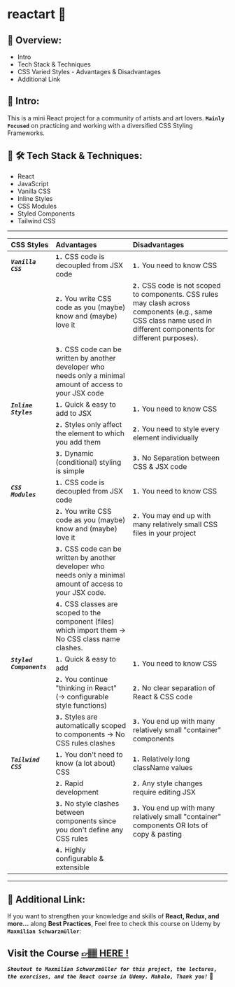 # reactart 🎨

## 📣 Overview:

- Intro
- Tech Stack & Techniques
- CSS Varied Styles - Advantages & Disadvantages
- Additional Link

## 🔎 Intro:

This is a mini React project for a community of artists and art lovers. **`Mainly Focused`** on practicing and working with a diversified CSS Styling Frameworks.

## 🧰 🛠️ Tech Stack & Techniques:

- React
- JavaScript
- Vanilla CSS
- Inline Styles
- CSS Modules
- Styled Components
- Tailwind CSS

---

| CSS Styles                | Advantages                                                                                                        | Disadvantages                                                                                                                                                         |
| :------------------------ | :---------------------------------------------------------------------------------------------------------------- | :-------------------------------------------------------------------------------------------------------------------------------------------------------------------- |
| **_`Vanilla CSS`_**       | **`1.`** CSS code is decoupled from JSX code                                                                      | **`1.`** You need to know CSS                                                                                                                                         |
|                           | **`2.`** You write CSS code as you (maybe) know and (maybe) love it                                               | **`2.`** CSS code is not scoped to components. CSS rules may clash across components (e.g., same CSS class name used in different components for different purposes). |
|                           | **`3.`** CSS code can be written by another developer who needs only a minimal amount of access to your JSX code  |                                                                                                                                                                       |
| **_`Inline Styles`_**     | **`1.`** Quick & easy to add to JSX                                                                               | **`1.`** You need to know CSS                                                                                                                                         |
|                           | **`2.`** Styles only affect the element to which you add them                                                     | **`2.`** You need to style every element individually                                                                                                                 |
|                           | **`3.`** Dynamic (conditional) styling is simple                                                                  | **`3.`** No Separation between CSS & JSX code                                                                                                                         |
| **_`CSS Modules`_**       | **`1.`** CSS code is decoupled from JSX code                                                                      | **`1.`** You need to know CSS                                                                                                                                         |
|                           | **`2.`** You write CSS code as you (maybe) know and (maybe) love it                                               | **`2.`** You may end up with many relatively small CSS files in your project                                                                                          |
|                           | **`3.`** CSS code can be written by another developer who needs only a minimal amount of access to your JSX code. |                                                                                                                                                                       |
|                           | **`4.`** CSS classes are scoped to the component (files) which import them → No CSS class name clashes.           |                                                                                                                                                                       |
| **_`Styled Components`_** | **`1.`** Quick & easy to add                                                                                      | **`1.`** You need to know CSS                                                                                                                                         |
|                           | **`2.`** You continue "thinking in React" (→ configurable style functions)                                        | **`2.`** No clear separation of React & CSS code                                                                                                                      |
|                           | **`3.`** Styles are automatically scoped to components → No CSS rules clashes                                     | **`3.`** You end up with many relatively small "container" components                                                                                                 |
| **_`Tailwind CSS`_**      | **`1.`** You don't need to know (a lot about) CSS                                                                 | **`1.`** Relatively long className values                                                                                                                             |
|                           | **`2.`** Rapid development                                                                                        | **`2.`** Any style changes require editing JSX                                                                                                                        |
|                           | **`3.`** No style clashes between components since you don't define any CSS rules                                 | **`3.`** You end up with many relatively small "container" components OR lots of copy & pasting                                                                       |
|                           | **`4.`** Highly configurable & extensible                                                                         |                                                                                                                                                                       |

---

## 🔗 Additional Link:

If you want to strengthen your knowledge and skills of **React, Redux, and more...** along **Best Practices**, Feel free to check this course on Udemy by **`Maxmilian Schwarzmüller`**:

## Visit the Course [&#128073;&#127997; **HERE !**](https://www.udemy.com/course/react-the-complete-guide-incl-redux/)

**_`Shoutout to Maxmilian Schwarzmüller for this project, the lectures, the exercises, and the React course in Udemy. Mahalo, Thank you!`_** 🌺
